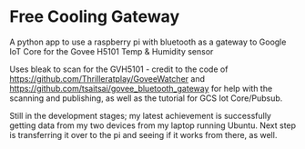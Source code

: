 # Free Cooling Gateway

A python app to use a raspberry pi with bluetooth as a gateway to Google IoT Core for the Govee H5101 Temp & Humidity sensor

Uses bleak to scan for the GVH5101 - credit to the code of https://github.com/Thrilleratplay/GoveeWatcher and https://github.com/tsaitsai/govee_bluetooth_gateway for help with the scanning and publishing, as well as the tutorial for GCS Iot Core/Pubsub.

Still in the development stages; my latest achievement is successfully getting data from my two devices from my laptop running Ubuntu.  Next step is transferring it over to the pi and seeing if it works from there, as well.
